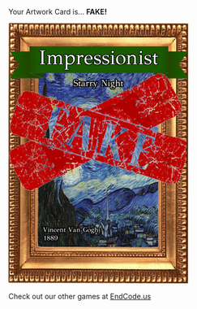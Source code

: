 Your Artwork Card is... 
  **FAKE!**
 
 ![alt text](ArtworStarry_Night_Fake[face,1].png?raw=true "Artwork Card")  
 
 
 
 
 
 Check out our other games at [EndCode.us](https://endcode.us/)